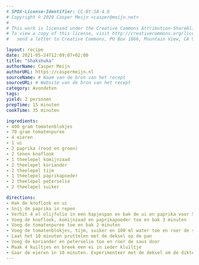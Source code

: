 ```yaml
---
# SPDX-License-Identifier: CC-BY-SA-4.0
# Copyright © 2020 Casper Meijn <casper@meijn.net>
# 
# This work is licensed under the Creative Commons Attribution-ShareAlike 4.0 International License. 
# To view a copy of this license, visit http://creativecommons.org/licenses/by-sa/4.0/ or 
#   send a letter to Creative Commons, PO Box 1866, Mountain View, CA 94042, USA.

layout: recipe
date: 2021-05-24T12:09:07+02:00
title: "Shakshuka"
authorName: Casper Meijn
authorURL: https://caspermeijn.nl
sourceName: # Naam van de bron van het recept
sourceURL: # Website van de bron van het recept
category: Avondeten
tags:
yield: 2 personen
prepTime: 15 minuten
cookTime: 35 minuten

ingredients:
- 400 gram tomatenblokjes
- 70 gram tomatenpuree
- 4 eieren
- 1 ui
- 2 paprika (rood en groen)
- 2 tenen knoflook
- 1 theelepel komijnzaad
- 2 theelepel koriander
- 2 theelepel tijm
- 1 theelepel paprikapoeder
- 2 theelepel peterselie
- 2 theelepel suiker

directions:
- Hak de knoflook en ui
- Snij de paprika in repen  
- Verhit 4 el olijfolie in een hapjespan en bak de ui en paprika voor 5 mintuen
- Voeg de knoflook, komijnzaad en paprikapoeder toe en bak 3 minuten
- Voeg de tomatenpuree toe en bak 2 minuten
- Voeg de tomatenblokjes, tijm, suiker en 100 ml water toe en roer de saus door
- Laat het 10 minuten pruttelen met de deksel op de pan
- Voeg de koriander en peterselie toe en roer de saus door
- Maak 4 kuiltjes en breek een ei in ieder kluiltje
- Gaar de eieren in 10 minuten. Experimenteer met de deksel om de dikte van de saus en het garen van het ei te beïnvloeden
---
```

